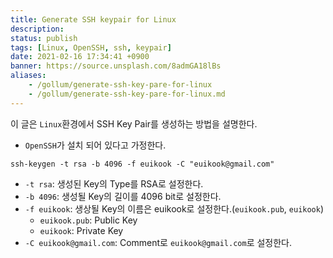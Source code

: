 ```yaml
---
title: Generate SSH keypair for Linux
description: 
status: publish
tags: [Linux, OpenSSH, ssh, keypair]
date: 2021-02-16 17:34:41 +0900
banner: https://source.unsplash.com/8admGA18lBs
aliases:
    - /gollum/generate-ssh-key-pare-for-linux
    - /gollum/generate-ssh-key-pare-for-linux.md
---
```


이 글은 `Linux`환경에서 SSH Key Pair를 생성하는 방법을 설명한다. 


* `OpenSSH`가 설치 되어 있다고 가정한다. 


```
ssh-keygen -t rsa -b 4096 -f euikook -C "euikook@gmail.com"
```

* `-t rsa`: 생성된 Key의 Type를 RSA로 설정한다.
* `-b 4096`: 생성될 Key의 길이를 4096 bit로 설정한다.
* `-f euikook`: 생상될 Key의 이름은 euikook로 설정한다.(`euikook.pub`, `euikook`)
    * `euikook.pub`: Public Key
    * `euikook`: Private Key
* `-C euikook@gmail.com`: Comment로 `euikook@gmail.com`로 설정한다.